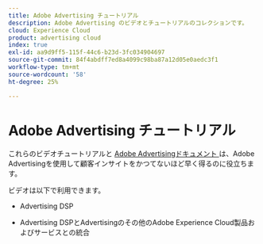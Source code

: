 ```yaml
---
title: Adobe Advertising チュートリアル
description: Adobe Advertising のビデオとチュートリアルのコレクションです。
cloud: Experience Cloud
product: advertising cloud
index: true
exl-id: aa9d9ff5-115f-44c6-b23d-3fc034904697
source-git-commit: 84f4abdff7ed8a4099c98ba87a12d05e0aedc3f1
workflow-type: tm+mt
source-wordcount: '58'
ht-degree: 25%

---
```


# Adobe Advertising チュートリアル

これらのビデオチュートリアルと [Adobe Advertisingドキュメント ](https://experienceleague.adobe.com/docs/advertising-cloud.html) は、Adobe Advertisingを使用して顧客インサイトをかつてないほど早く得るのに役立ちます。

ビデオは以下で利用できます。

* Advertising DSP

* Advertising DSPとAdvertisingのその他のAdobe Experience Cloud製品およびサービスとの統合

<!--
See other -learn tutorials landing pages to get ideas for additional content
-->
